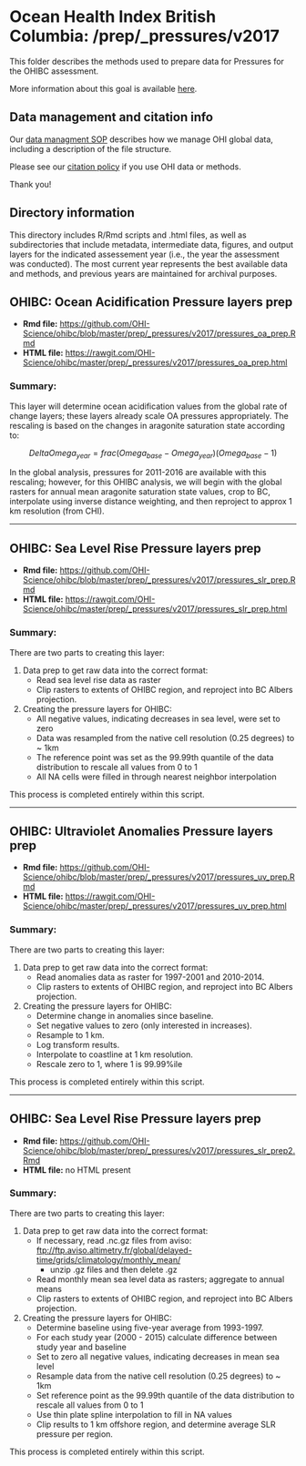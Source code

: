 # Ocean Health Index British Columbia: /prep/_pressures/v2017

This folder describes the methods used to prepare data for Pressures for the OHIBC assessment.

More information about this goal is available [here](http://ohi-science.org/goals).

## Data management and citation info

Our [data managment SOP](https://rawgit.com/OHI-Science/ohiprep/master/src/dataOrganization_SOP.html) describes how we manage OHI global data, including a description of the file structure.

Please see our [citation policy](http://ohi-science.org/citation-policy/) if you use OHI data or methods.

Thank you!

## Directory information

This directory includes R/Rmd scripts and .html files, as well as subdirectories that include metadata, intermediate data, figures, and output layers for the indicated assessement year (i.e., the year the assessment was conducted).  The most current year represents the best available data and methods, and previous years are maintained for archival purposes.

## OHIBC: Ocean Acidification Pressure layers prep

* __Rmd file:__ https://github.com/OHI-Science/ohibc/blob/master/prep/_pressures/v2017/pressures_oa_prep.Rmd 
* __HTML file:__ https://rawgit.com/OHI-Science/ohibc/master/prep/_pressures/v2017/pressures_oa_prep.html

### Summary:

This layer will determine ocean acidification values from the global rate of change layers; these layers already scale OA pressures appropriately.  The rescaling is based on the changes in aragonite saturation state according to:

$$Delta Omega_{year} = frac{(Omega_{base} - Omega_{year})}{(Omega_{base} - 1)}$$
    
In the global analysis, pressures for 2011-2016 are available with this rescaling; however, for this OHIBC analysis, we will begin with the global rasters for annual mean aragonite saturation state values, crop to BC, interpolate using inverse distance weighting, and then reproject to approx 1 km resolution (from CHI).

-----

## OHIBC: Sea Level Rise Pressure layers prep

* __Rmd file:__ https://github.com/OHI-Science/ohibc/blob/master/prep/_pressures/v2017/pressures_slr_prep.Rmd 
* __HTML file:__ https://rawgit.com/OHI-Science/ohibc/master/prep/_pressures/v2017/pressures_slr_prep.html

### Summary:

There are two parts to creating this layer:

1. Data prep to get raw data into the correct format:
    * Read sea level rise data as raster
    * Clip rasters to extents of OHIBC region, and reproject into BC Albers projection.
2. Creating the pressure layers for OHIBC:
    * All negative values, indicating decreases in sea level, were set to zero
    * Data was resampled from the native cell resolution (0.25 degrees) to ~ 1km
    * The reference point was set as the 99.99th quantile of the data distribution to rescale all values from 0 to 1
    * All NA cells were filled in through nearest neighbor interpolation
    
This process is completed entirely within this script.

-----

## OHIBC: Ultraviolet Anomalies Pressure layers prep

* __Rmd file:__ https://github.com/OHI-Science/ohibc/blob/master/prep/_pressures/v2017/pressures_uv_prep.Rmd 
* __HTML file:__ https://rawgit.com/OHI-Science/ohibc/master/prep/_pressures/v2017/pressures_uv_prep.html

### Summary:

There are two parts to creating this layer:

1. Data prep to get raw data into the correct format:
    * Read anomalies data as raster for 1997-2001 and 2010-2014.
    * Clip rasters to extents of OHIBC region, and reproject into BC Albers projection.
2. Creating the pressure layers for OHIBC:
    * Determine change in anomalies since baseline.
    * Set negative values to zero (only interested in increases).
    * Resample to 1 km.
    * Log transform results.
    * Interpolate to coastline at 1 km resolution.
    * Rescale zero to 1, where 1 is 99.99%ile
    
This process is completed entirely within this script.

-----

## OHIBC: Sea Level Rise Pressure layers prep

* __Rmd file:__ https://github.com/OHI-Science/ohibc/blob/master/prep/_pressures/v2017/pressures_slr_prep2.Rmd 
* __HTML file:__ no HTML present

### Summary:

There are two parts to creating this layer:

1. Data prep to get raw data into the correct format:
    * If necessary, read .nc.gz files from aviso: ftp://ftp.aviso.altimetry.fr/global/delayed-time/grids/climatology/monthly_mean/
        * unzip .gz files and then delete .gz 
    * Read monthly mean sea level data as rasters; aggregate to annual means
    * Clip rasters to extents of OHIBC region, and reproject into BC Albers projection.
2. Creating the pressure layers for OHIBC:
    * Determine baseline using five-year average from 1993-1997.
    * For each study year (2000 - 2015) calculate difference between study year and baseline
    * Set to zero all negative values, indicating decreases in mean sea level
    * Resample data from the native cell resolution (0.25 degrees) to ~ 1km
    * Set reference point as the 99.99th quantile of the data distribution to rescale all values from 0 to 1
    * Use thin plate spline interpolation to fill in NA values
    * Clip results to 1 km offshore region, and determine average SLR pressure per region.
    
This process is completed entirely within this script.


